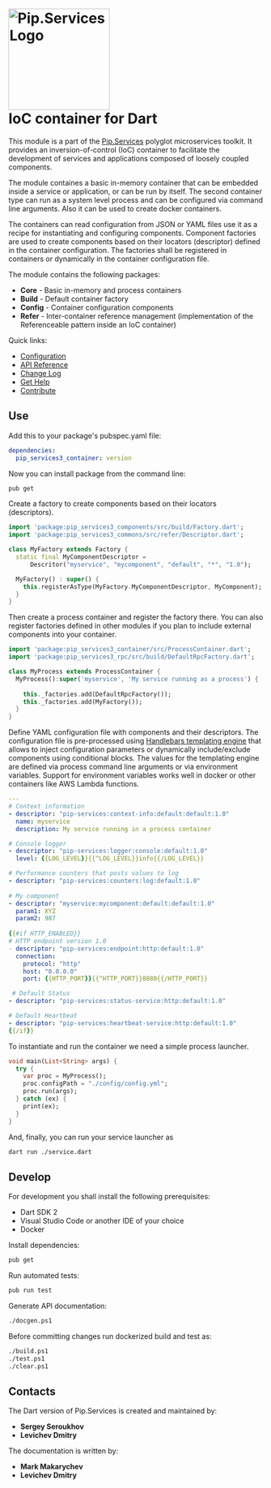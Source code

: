 # <img src="https://uploads-ssl.webflow.com/5ea5d3315186cf5ec60c3ee4/5edf1c94ce4c859f2b188094_logo.svg" alt="Pip.Services Logo" width="200"> <br/> IoC container for Dart

This module is a part of the [Pip.Services](http://pipservices.org) polyglot microservices toolkit. It provides an inversion-of-control (IoC) container to facilitate the development of services and applications composed of loosely coupled components.

The module containes a basic in-memory container that can be embedded inside a service or application, or can be run by itself.
The second container type can run as a system level process and can be configured via command line arguments.
Also it can be used to create docker containers.

The containers can read configuration from JSON or YAML files use it as a recipe for instantiating and configuring components.
Component factories are used to create components based on their locators (descriptor) defined in the container configuration.
The factories shall be registered in containers or dynamically in the container configuration file.

The module contains the following packages:
- **Core** - Basic in-memory and process containers
- **Build** - Default container factory
- **Config** - Container configuration components
- **Refer** - Inter-container reference management (implementation of the Referenceable pattern inside an IoC container)

<a name="links"></a> Quick links:

* [Configuration](https://www.pipservices.org/recipies/configuration) 
* [API Reference](https://pub.dev/documentation/pip_services3_container/latest/pip_services3_container/pip_services3_container-library.html)
* [Change Log](CHANGELOG.md)
* [Get Help](https://www.pipservices.org/community/help)
* [Contribute](https://www.pipservices.org/community/contribute)

## Use

Add this to your package's pubspec.yaml file:
```yaml
dependencies:
  pip_services3_container: version
```

Now you can install package from the command line:
```bash
pub get
```

Create a factory to create components based on their locators (descriptors).

```dart
import 'package:pip_services3_components/src/build/Factory.dart';
import 'package:pip_services3_commons/src/refer/Descriptor.dart';

class MyFactory extends Factory {
  static final MyComponentDescriptor =
      Descritor("myservice", "mycomponent", "default", "*", "1.0");

  MyFactory() : super() {
    this.registerAsType(MyFactory.MyComponentDescriptor, MyComponent);
  }
}

```

Then create a process container and register the factory there. You can also register factories defined in other
modules if you plan to include external components into your container.

```dart
import 'package:pip_services3_container/src/ProcessContainer.dart';
import 'package:pip_services3_rpc/src/build/DefaultRpcFactory.dart';

class MyProcess extends ProcessContainer {
  MyProcess():super('myservice', 'My service running as a process') {
    
    this._factories.add(DefaultRpcFactory());
    this._factories.add(MyFactory());
  }
}
```

Define YAML configuration file with components and their descriptors.
The configuration file is pre-processed using [Handlebars templating engine](https://handlebarsjs.com)
that allows to inject configuration parameters or dynamically include/exclude components using conditional blocks.
The values for the templating engine are defined via process command line arguments or via environment variables.
Support for environment variables works well in docker or other containers like AWS Lambda functions.

```yaml
---
# Context information
- descriptor: "pip-services:context-info:default:default:1.0"
  name: myservice
  description: My service running in a process container

# Console logger
- descriptor: "pip-services:logger:console:default:1.0"
  level: {{LOG_LEVEL}}{{^LOG_LEVEL}}info{{/LOG_LEVEL}}

# Performance counters that posts values to log
- descriptor: "pip-services:counters:log:default:1.0"
  
# My component
- descriptor: "myservice:mycomponent:default:default:1.0"
  param1: XYZ
  param2: 987
  
{{#if HTTP_ENABLED}}
# HTTP endpoint version 1.0
- descriptor: "pip-services:endpoint:http:default:1.0"
  connection:
    protocol: "http"
    host: "0.0.0.0"
    port: {{HTTP_PORT}}{{^HTTP_PORT}}8080{{/HTTP_PORT}}

 # Default Status
- descriptor: "pip-services:status-service:http:default:1.0"

# Default Heartbeat
- descriptor: "pip-services:heartbeat-service:http:default:1.0"
{{/if}}
```

To instantiate and run the container we need a simple process launcher.

```dart
void main(List<String> args) {
  try {
    var proc = MyProcess();
    proc.configPath = "./config/config.yml";
    proc.run(args);
  } catch (ex) {
    print(ex);
  }
}
```

And, finally, you can run your service launcher as
```bash
dart run ./service.dart
```

## Develop

For development you shall install the following prerequisites:
* Dart SDK 2
* Visual Studio Code or another IDE of your choice
* Docker

Install dependencies:
```bash
pub get
```

Run automated tests:
```bash
pub run test
```

Generate API documentation:
```bash
./docgen.ps1
```

Before committing changes run dockerized build and test as:
```bash
./build.ps1
./test.ps1
./clear.ps1
```

## Contacts

The Dart version of Pip.Services is created and maintained by:
- **Sergey Seroukhov**
- **Levichev Dmitry**

The documentation is written by:
- **Mark Makarychev**
- **Levichev Dmitry**
